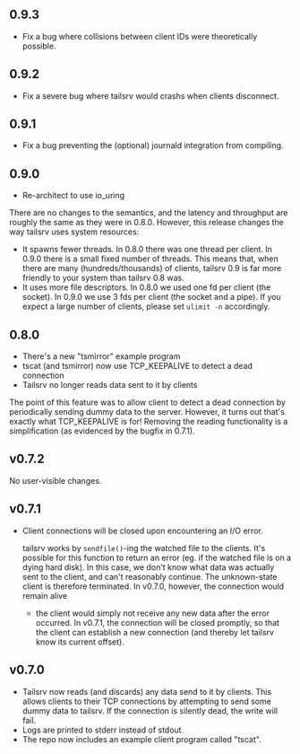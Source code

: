## 0.9.3

* Fix a bug where collisions between client IDs were theoretically possible.

## 0.9.2

* Fix a severe bug where tailsrv would crashs when clients disconnect.

## 0.9.1

* Fix a bug preventing the (optional) journald integration from compiling.

## 0.9.0

* Re-architect to use io_uring

There are no changes to the semantics, and the latency and throughput are
roughly the same as they were in 0.8.0.  However, this release changes the way
tailsrv uses system resources:

* It spawns fewer threads.  In 0.8.0 there was one thread per client.  In 0.9.0
  there is a small fixed number of threads.  This means that, when there are
  many (hundreds/thousands) of clients, tailsrv 0.9 is far more friendly to your
  system than tailsrv 0.8 was.
* It uses more file descriptors.  In 0.8.0 we used one fd per client (the
  socket).  In 0.9.0 we use 3 fds per client (the socket and a pipe).  If you
  expect a large number of clients, please set `ulimit -n` accordingly.

## 0.8.0

* There's a new "tsmirror" example program
* tscat (and tsmirror) now use TCP_KEEPALIVE to detect a dead connection
* Tailsrv no longer reads data sent to it by clients

The point of this feature was to allow client to detect a dead connection by
periodically sending dummy data to the server.  However, it turns out that's
exactly what TCP_KEEPALIVE is for!  Removing the reading functionality is a
simplification (as evidenced by the bugfix in 0.7.1).

## v0.7.2

No user-visible changes.

## v0.7.1

* Client connections will be closed upon encountering an I/O error.

  tailsrv works by `sendfile()`-ing the watched file to the clients.  It's
  possible for this function to return an error (eg. if the watched file is on
  a dying hard disk).  In this case, we don't know what data was actually sent
  to the client, and can't reasonably continue.  The unknown-state client is
  therefore terminated.  In v0.7.0, however, the connection would remain alive
  - the client would simply not receive any new data after the error occurred.
  In v0.7.1, the connection will be closed promptly, so that the client can
  establish a new connection (and thereby let tailsrv know its current offset).

## v0.7.0

* Tailsrv now reads (and discards) any data send to it by clients.  This allows
  clients to their TCP connections by attempting to send some dummy data
  to tailsrv.  If the connection is silently dead, the write will fail.
* Logs are printed to stderr instead of stdout.
* The repo now includes an example client program called "tscat".
